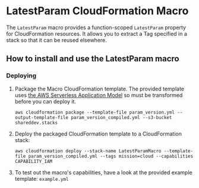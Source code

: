 # LatestParam CloudFormation Macro

The `LatestParam` macro provides a function-scoped `LatestParam` property for CloudFormation resources. It allows you to extract a Tag specified in a stack so that it can be reused elsewhere.

## How to install and use the LatestParam macro

### Deploying

1. Package the Macro CloudFormation template. The provided template uses [the AWS Serverless Application Model](https://aws.amazon.com/about-aws/whats-new/2016/11/introducing-the-aws-serverless-application-model/) so must be transformed before you can deploy it.

    ```shell
    aws cloudformation package --template-file param_version.yml --output-template-file param_version_compiled.yml --s3-bucket shareddev.stacks  
    ```

2. Deploy the packaged CloudFormation template to a CloudFormation stack:

    ```shell
    aws cloudformation deploy --stack-name LatestParamMacro --template-file param_version_compiled.yml --tags mission=cloud --capabilities CAPABILITY_IAM
    ```

3. To test out the macro's capabilities, have a look at the provided example template: `example.yml`
